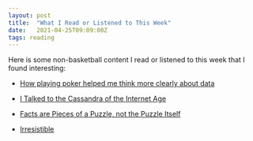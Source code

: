 ```yaml
---
layout: post
title:  "What I Read or Listened to This Week"
date:   2021-04-25T09:09:00Z
tags: reading
---
```

Here is some non-basketball content I read or listened to this week that I found interesting:


* [How playing poker helped me think more clearly about data](https://jack-rich.medium.com/improving-how-we-think-about-data-c83901f0ee45)

* [I Talked to the Cassandra of the Internet Age](https://www.nytimes.com/2021/02/04/opinion/michael-goldhaber-internet.html)

* [Facts are Pieces of a Puzzle, not the Puzzle Itself](https://www.theinsight.org/p/facts-are-pieces-of-a-puzzle-not)

* [Irresistible](http://adamalterauthor.com/irresistible/)

